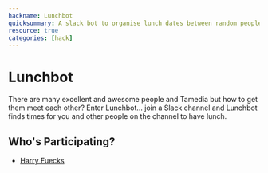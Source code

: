 ```yaml
---
hackname: Lunchbot
quicksummary: A slack bot to organise lunch dates between random people in a slack channel
resource: true
categories: [hack]
---
```


Lunchbot
========

There are many excellent and awesome people and Tamedia but how to get them meet each other? Enter Lunchbot... join a Slack channel and Lunchbot finds times for you and other people on the channel to have lunch.

Who's Participating?
--------------------

* [Harry Fuecks](/tamedia-hackdays/whoami/harryfuecks)